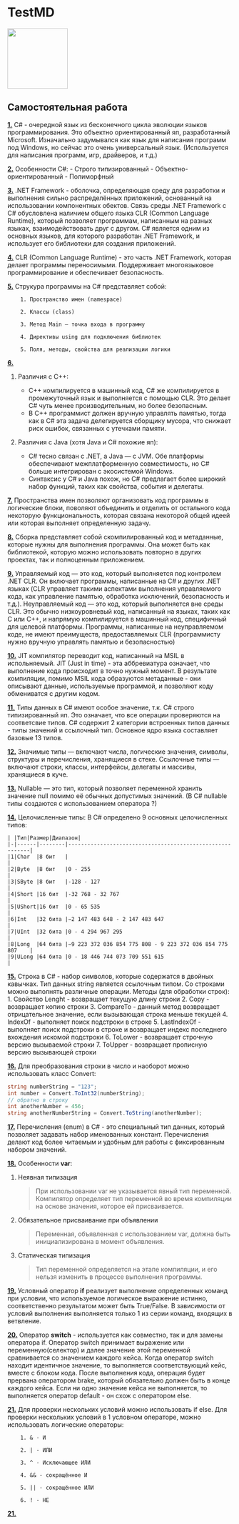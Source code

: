 # TestMD 
<img src="https://github.com/user-attachments/assets/f57852aa-b866-4a98-b1f2-5788c74bcd49" width="135" />

## Самостоятельная работа

<ins>**1.**</ins> C# - очередной язык из бесконечного цикла эволюции языков программирования. Это объектно ориентированный яп, разработанный Microsoft. Изначально задумывался как язык для написания программ под Windows, но сейчас это очень универсальный язык. (Используется для написания программ, игр, драйверов, и т.д.)

<ins>**2.**</ins> Особенности C#:
    - Строго типизированный
    - Объектно-ориентированный
    - Полиморфный
    
<ins>**3.**</ins> .NET Framework - оболочка, определяющая среду для разработки и выполнения сильно распределённых приложений, основанный на использовании компонентных обектов. Связь среды .NET Framework с C# обусловлена наличием общего языка CLR (Common Language Runtime), который позволяет программам, написанным на разных языках, взаимодействовать друг с другом. C# является одним из основных языков, для которого разработан .NET Framework, и использует его библиотеки для создания приложений.

<ins>**4.**</ins> CLR (Common Language Runtime) - это часть .NET Framework, которая делает программы переносимыми. Поддерживает многоязыковое программирование и обеспечивает безопасность.

<ins>**5.**</ins> Струкура программы на C# представляет собой:

        1. Пространство имен (namespace)
        
        2. Классы (class)
        
        3. Метод Main — точка входа в программу
        
        4. Директивы using для подключения библиотек
        
        5. Поля, методы, свойства для реализации логики

<ins>**6.**</ins> 
1. Различия с C++:
    - C++ компилируется в машинный код, C# же компилируется в промежуточный язык и выполняется с помощью CLR. Это делает C# чуть менее производительным, но более безопасным.
    - В C++ программист должен вручную управлять памятью, тогда как в C# эта задача делегируется сборщику мусора, что снижает риск ошибок, связанных с утечками памяти.
    
2. Различия с Java (хотя Java и C# похожие яп):
    - C# тесно связан с .NET, а Java — с JVM. Обе платформы обеспечивают межплатформенную совместимость, но C# больше интегрирован с экосистемой Windows.
    - Синтаксис у C# и Java похож, но C# предлагает более широкий набор функций, таких как свойства, события и делегаты.
    
<ins>**7.**</ins> Пространства имен позволяют организовать код программы в логические блоки, поволяют объединить и отделить от остального кода некоторую функциональность, которая связана некоторой общей идеей или которая выполняет определенную задачу.

<ins>**8.**</ins> Сборка представляет собой скомпилированный код и метаданные, которые нужны для выполнения программы. Она может быть как библиотекой, которую можно использовать повторно в других проектах, так и полноценным приложением.

<ins>**9.**</ins> Управляемый код — это код, который выполняется под контролем .NET CLR. Он включает программы, написанные на C# и других .NET языках (CLR управляет такими аспектами выполнения управляемого кода, как управление памятью, обработка исключений, безопасность и т.д.). Неуправляемый код — это код, который выполняется вне среды CLR. Это обычно низкоуровневый код, написанный на языках, таких как C или C++, и напрямую компилируется в машинный код, специфичный для целевой платформы. Программы, написанные на неуправляемом коде, не имеют преимуществ, предоставляемых CLR (программисту нужно вручную управлять памятью и безопасностью)

<ins>**10.**</ins> JIT компилятор переводит код, написанный на MSIL в испольняемый. JIT (Just in time) - эта аббревиатура означает, что выполнение кода происходит в точно нужный момент. В результате компиляции, помимо MSIL кода образуются метаданные - они описывают данные, используемые программой, и позволяют коду обмениватся с другим кодом.

<ins>**11.**</ins> Типы данных в C# имеют особое значение, т.к. C# строго типизированный яп. Это означает, что все операции проверяются на соответсвие типов. C# содержит 2 категории встроенных типов данных - типы значений и ссылочный тип. Основное ядро языка составляет базовые 13 типов. 

<ins>**12.**</ins> Значимые типы — включают числа, логические значения, символы, структуры и перечисления, хранящиеся в стеке.
Ссылочные типы  — включают строки, классы, интерфейсы, делегаты и массивы, хранящиеся в куче.

<ins>**13.**</ins> Nullable — это тип, который позволяет переменной хранить значение null помимо её обычных допустимых значений. (В C# nullable типы создаются с использованием оператора ?)

<ins>**14.**</ins> Целочисленные типы:
В C# определено 9 основных целочисленных типов:

    | |Тип|Размер|Диапазон|
    |-|------|--------|----------------------------------------------------------|
    |1|Char  |8 бит   |                                                          |
    |2|Byte  |8 бит   |0 - 255                                                   |
    |3|SByte |8 бит   |-128 - 127                                                |
    |4|Short |16 бит  |-32 768 - 32 767                                          |
    |5|UShort|16 бит  |0 - 65 535                                                |
    |6|Int   |32 бита |−2 147 483 648 - 2 147 483 647                            |
    |7|UInt  |32 бита |0 - 4 294 967 295                                         |
    |8|Long  |64 бита |−9 223 372 036 854 775 808 - 9 223 372 036 854 775 807    |
    |9|ULong |64 бита |0 - 18 446 744 073 709 551 615                            |

<ins>**15.**</ins> Строка в C# - набор символов, которые содержатся в двойных кавычках. Тип данных string является ссылочным типом. Со строками можно выполнять различные операции. Методы (для обработки строк):
    1. Свойство Lenght - возвращает текущую длину строки
    2. Copy - возвращает копию строки
    3. CompareTo - данный метод возвращает отрицательное значение, если вызывающая строка меньше текущей
    4. IndexOf - выполняет поиск подстроки в строке
    5. LastIndexOf - выполняет поиск подстроки в строке и возвращает индекс последнего вхождения искомой подстроки
    6. ToLower - возвращает строчную версию вызываемой строки
    7. ToUpper - возвращает прописную версию вызывающей строки

<ins>**16.**</ins> Для преобразования строки в число и наоборот можно использовать класс Convert:
```C#
string numberString = "123";
int number = Convert.ToInt32(numberString);
// обратно в строку
int anotherNumber = 456;
string anotherNumberString = Convert.ToString(anotherNumber);
```

<ins>**17.**</ins> Перечисления  (enum) в C# - это специальный тип данных, который позволяет задавать набор именованных констант. Перечисления делают код более читаемым и удобным для работы с фиксированным набором значений.  

<ins>**18.**</ins> Особенности **var**:
1. Неявная типизация 
    > При использовании var не указывается явный тип переменной. Компилятор определяет тип переменной во время компиляции на основе значения, которое ей присваивается. 
2. Обязательное присваивание при объявлении
    > Переменная, объявленная с использованием var, должна быть инициализирована в момент объявления.
3. Статическая типизация
    > Тип переменной определяется на этапе компиляции, и его нельзя изменить в процессе выполнения программы.

<ins>**19.**</ins> Условный оператор __if__ реализует выполнение определенных команд при условии, что используемое логическое выражение истинно, соответственно результатом может быть True/False. В зависимости от условий выполнения выполняется только 1 из серии команд, входящих в ветвление.

<ins>**20.**</ins> Оператор __switch__ - используется как совместно, так и для замены оператора if. Оператор switch принимает выражение или переменную(селектор) и далее значение этой переменной сравнивается со значением каждого кейса. Когда оператор switch находит идентичное значение, то выполняется соответствующий кейс, вместе с блоком кода. После выполнения кода, операция будет прервана оператором brake, который обязательно должен быть в конце каждого кейса. Если ни одно значение кейса не выполняется, то выполняется оператор default - он схож с оператором else.

<ins>**21.**</ins> Для проверки нескольких условий можно использовать if else. Для проверки нескольких условий в 1 условном операторе, можно использовать логические операторы:
    
        1. & - И
        
        2. | - ИЛИ
        
        3. ^ - Исключающее ИЛИ
        
        4. && - сокращённое И
        
        5. || - сокращённое ИЛИ
     
        6. ! - НЕ

<ins>**21.**</ins>


